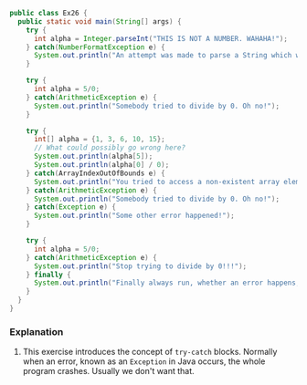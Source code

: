 ```java
public class Ex26 {
  public static void main(String[] args) {
    try {
      int alpha = Integer.parseInt("THIS IS NOT A NUMBER. WAHAHA!");
    } catch(NumberFormatException e) {
      System.out.println("An attempt was made to parse a String which was not a number.");
    }

    try {
      int alpha = 5/0;
    } catch(ArithmeticException e) {
      System.out.println("Somebody tried to divide by 0. Oh no!");
    }

    try {
      int[] alpha = {1, 3, 6, 10, 15};
      // What could possibly go wrong here?
      System.out.println(alpha[5]);
      System.out.println(alpha[0] / 0);
    } catch(ArrayIndexOutOfBounds e) {
      System.out.println("You tried to access a non-existent array element!");
    } catch(ArithmeticException e) {
      System.out.println("Somebody tried to divide by 0. Oh no!");
    } catch(Exception e) {
      System.out.println("Some other error happened!");
    }

    try {
      int alpha = 5/0;
    } catch(ArithmeticException e) {
      System.out.println("Stop trying to divide by 0!!!");
    } finally {
      System.out.println("Finally always run, whether an error happens, or not!");
    }
  }
}
```

### Explanation
1. This exercise introduces the concept of `try-catch` blocks. Normally when an error, known as an `Exception` in Java occurs, the whole program crashes. Usually we don't want that. 
